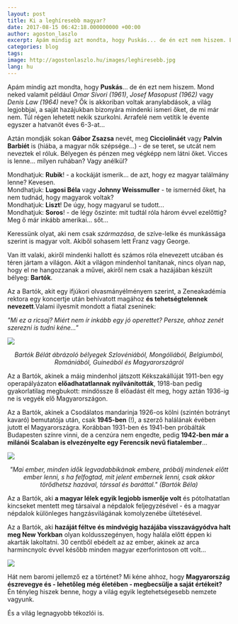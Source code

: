 ```yaml
---
layout: post
title: Ki a leghíresebb magyar?
date: 2017-08-15 06:42:18.000000000 +00:00
author: agoston_laszlo
excerpt: Apám mindig azt mondta, hogy Puskás... de én ezt nem hiszem. Egyrészt nem sok Puskás-térrel találkoztam életemben, nem is tanítják az iskolákban. De van egy magyar, akiről rengeteg teret és utcát neveztek el a világon...
categories: blog
tags: 
image: http://agostonlaszlo.hu/images/leghiresebb.jpg
lang: hu
---
```

Apám mindig azt mondta, hogy **Puskás**... de én ezt nem hiszem. Mond neked valamit például *Omar Sívori (1961)*, *Josef Masopust (1962)* vagy *Denis Law (1964)* neve? Ők is akkoriban voltak aranylabdások, a világ legjobbjai, a saját hazájukban bizonyára mindenki ismeri őket, de mi már nem. Túl régen lehetett nekik szurkolni. Arrafelé nem vetítik le évente egyszer a hatvanöt éves 6-3-at...

Aztán mondják sokan **Gábor Zsazsa** nevét, meg **Cicciolináét** vagy **Palvin Barbiét** is (hiába, a magyar nők szépsége...) - de se teret, se utcát nem neveztek el róluk. Bélyegen és pénzen meg végképp nem látni őket. Vicces is lenne... milyen ruhában? Vagy anélkül?

Mondhatjuk: **Rubik**! - a kockáját ismerik... de azt, hogy ez magyar találmány lenne? Kevesen.<br />
Mondhatjuk: **Lugosi Béla** vagy **Johnny Weissmuller** - te ismernéd őket, ha nem tudnád, hogy magyarok voltak?<br />
Mondhatjuk: **Liszt**! De úgy, hogy magyarul se tudott...<br />
Mondhatjuk: **Soros**! - de légy őszinte: mit tudtál róla három évvel ezelőttig? Meg ő már inkább amerikai... sőt...<br />

Keressünk olyat, aki nem csak *származása*, de szíve-lelke és munkássága szerint is magyar volt. Akiből sohasem lett Franz vagy George.

Van itt valaki, akiről mindenki hallott és számos róla elnevezett utcában és téren jártam a világon. Akit a világon mindenhol tanítanak, nincs olyan nap, hogy el ne hangozzanak a művei, akiről nem csak a hazájában készült bélyeg: **Bartók**.

Az a Bartók, akit egy ifjúkori olvasmányélményem szerint, a Zeneakadémia rektora egy koncertje után behívatott magához **és tehetségtelennek nevezett**.Valami ilyesmit mondott a fiatal zseninek:

*"Mi ez a ricsaj? Miért nem ír inkább egy jó operettet? Persze, ahhoz zenét szerezni is tudni kéne..."*

![](http://agostonlaszlo.hu/images/bartokbelyegek.jpg)
<em><center>Bartók Bélát ábrázoló bélyegek Szlovéniából, Mongóliából, Belgiumból, Romániából, Guineából és Magyarországról</center></em>

Az a Bartók, akinek a máig mindenhol játszott Kékszakállúját 1911-ben egy operapályázaton **előadhatatlannak nyilvánították**, 1918-ban pedig gyakorlatilag megbukott: mindössze 8 előadást élt meg, hogy aztán 1936-ig ne is vegyék elő Magyarországon.

Az a Bartók, akinek a Csodálatos mandarinja 1926-os kölni (szintén botrányt kavaró) bemutatója után, csak **1945-ben** (!), a szerző halálának évében jutott el Magyarországra. Korábban 1931-ben és 1941-ben próbálták Budapesten színre vinni, de a cenzúra nem engedte, pedig **1942-ben már a milánói Scalaban is elvezényelte egy Ferencsik nevű fiatalember**...

![](http://agostonlaszlo.hu/images/bartok.jpg)
<em><center>"Mai ember, minden idők legvadabbikának embere, próbálj mindenek előtt ember lenni, s ha felfogtad, mit jelent embernek lenni, csak akkor törődhetsz hazával, társsal és baráttal." (Bartók Béla)</center></em>

Az a Bartók, aki **a magyar lélek egyik legjobb ismerője volt** és pótolhatatlan kincseket mentett meg társaival a népdalok feljegyzésével - és a magyar népdalok különleges hangzásvilágának komolyzenébe ültetésével.

Az a Bartók, aki **hazáját féltve és mindvégig hazájába visszavágyódva halt meg New Yorkban** olyan koldusszegényen, hogy halála előtt éppen ki akarták lakoltatni. 30 centből ebédelt az az ember, akinek az arca harmincnyolc évvel később minden magyar ezerforintoson ott volt...

![](http://agostonlaszlo.hu/images/bartokezres.jpg)

Hát nem baromi jellemző ez a történet? Mi kéne ahhoz, hogy **Magyarország észrevegye és - lehetőleg még életében -
megbecsülje a saját értékeit?** Én tényleg hiszek benne, hogy a világ egyik legtehetségesebb nemzete vagyunk.

És a világ legnagyobb tékozlói is.
